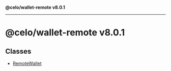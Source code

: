 **@celo/wallet-remote v8.0.1**

***

# @celo/wallet-remote v8.0.1

## Classes

- [RemoteWallet](classes/RemoteWallet.md)
